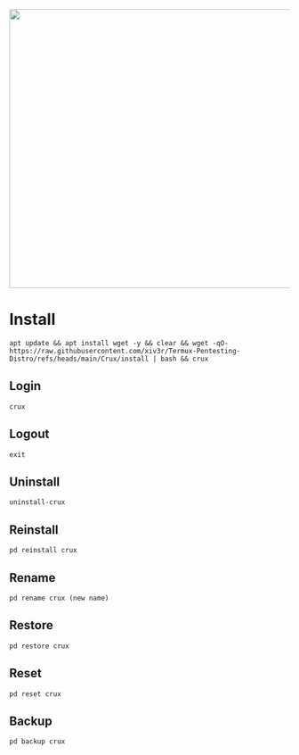 <img width="800" height="500" src="https://github.com/xiv3r/Termux-Pentesting-Distro/blob/main/Crux/crux.png">

# Install
```
apt update && apt install wget -y && clear && wget -qO- https://raw.githubusercontent.com/xiv3r/Termux-Pentesting-Distro/refs/heads/main/Crux/install | bash && crux
```
## Login
```
crux
```
## Logout
```
exit
```
## Uninstall
```
uninstall-crux
```
## Reinstall
```
pd reinstall crux
```
## Rename
```
pd rename crux (new name)
```
## Restore
```
pd restore crux
```
## Reset 
```
pd reset crux
```
## Backup 
```
pd backup crux
```

